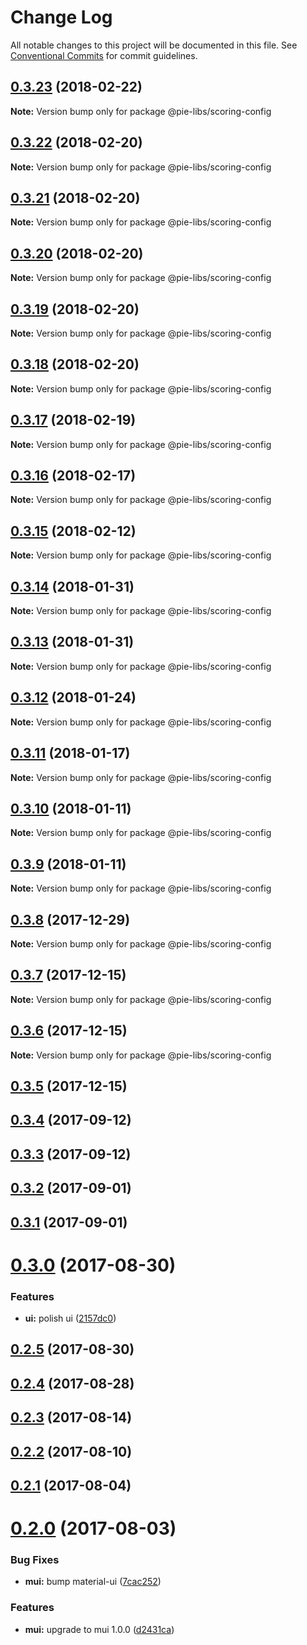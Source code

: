 # Change Log

All notable changes to this project will be documented in this file.
See [Conventional Commits](https://conventionalcommits.org) for commit guidelines.

<a name="0.3.23"></a>
## [0.3.23](https://github.com/pieelements/pie-elements/compare/@pie-libs/scoring-config@0.3.22...@pie-libs/scoring-config@0.3.23) (2018-02-22)




**Note:** Version bump only for package @pie-libs/scoring-config

<a name="0.3.22"></a>
## [0.3.22](https://github.com/pieelements/pie-elements/compare/@pie-libs/scoring-config@0.3.21...@pie-libs/scoring-config@0.3.22) (2018-02-20)




**Note:** Version bump only for package @pie-libs/scoring-config

<a name="0.3.21"></a>
## [0.3.21](https://github.com/pieelements/pie-elements/compare/@pie-libs/scoring-config@0.3.20...@pie-libs/scoring-config@0.3.21) (2018-02-20)




**Note:** Version bump only for package @pie-libs/scoring-config

<a name="0.3.20"></a>
## [0.3.20](https://github.com/pieelements/pie-elements/compare/@pie-libs/scoring-config@0.3.19...@pie-libs/scoring-config@0.3.20) (2018-02-20)




**Note:** Version bump only for package @pie-libs/scoring-config

<a name="0.3.19"></a>
## [0.3.19](https://github.com/pieelements/pie-elements/compare/@pie-libs/scoring-config@0.3.18...@pie-libs/scoring-config@0.3.19) (2018-02-20)




**Note:** Version bump only for package @pie-libs/scoring-config

<a name="0.3.18"></a>
## [0.3.18](https://github.com/pieelements/pie-elements/compare/@pie-libs/scoring-config@0.3.17...@pie-libs/scoring-config@0.3.18) (2018-02-20)




**Note:** Version bump only for package @pie-libs/scoring-config

<a name="0.3.17"></a>
## [0.3.17](https://github.com/pieelements/pie-elements/compare/@pie-libs/scoring-config@0.3.16...@pie-libs/scoring-config@0.3.17) (2018-02-19)




**Note:** Version bump only for package @pie-libs/scoring-config

<a name="0.3.16"></a>
## [0.3.16](https://github.com/pieelements/pie-elements/compare/@pie-libs/scoring-config@0.3.15...@pie-libs/scoring-config@0.3.16) (2018-02-17)




**Note:** Version bump only for package @pie-libs/scoring-config

<a name="0.3.15"></a>
## [0.3.15](https://github.com/pieelements/pie-elements/compare/@pie-libs/scoring-config@0.3.14...@pie-libs/scoring-config@0.3.15) (2018-02-12)




**Note:** Version bump only for package @pie-libs/scoring-config

<a name="0.3.14"></a>
## [0.3.14](https://github.com/pieelements/pie-elements/compare/@pie-libs/scoring-config@0.3.13...@pie-libs/scoring-config@0.3.14) (2018-01-31)




**Note:** Version bump only for package @pie-libs/scoring-config

<a name="0.3.13"></a>
## [0.3.13](https://github.com/pieelements/pie-elements/compare/@pie-libs/scoring-config@0.3.12...@pie-libs/scoring-config@0.3.13) (2018-01-31)




**Note:** Version bump only for package @pie-libs/scoring-config

<a name="0.3.12"></a>
## [0.3.12](https://github.com/pieelements/pie-elements/compare/@pie-libs/scoring-config@0.3.11...@pie-libs/scoring-config@0.3.12) (2018-01-24)




**Note:** Version bump only for package @pie-libs/scoring-config

<a name="0.3.11"></a>
## [0.3.11](https://github.com/pieelements/pie-elements/compare/@pie-libs/scoring-config@0.3.10...@pie-libs/scoring-config@0.3.11) (2018-01-17)




**Note:** Version bump only for package @pie-libs/scoring-config

<a name="0.3.10"></a>
## [0.3.10](https://github.com/pieelements/pie-elements/compare/@pie-libs/scoring-config@0.3.9...@pie-libs/scoring-config@0.3.10) (2018-01-11)




**Note:** Version bump only for package @pie-libs/scoring-config

<a name="0.3.9"></a>
## [0.3.9](https://github.com/pieelements/pie-elements/compare/@pie-libs/scoring-config@0.3.8...@pie-libs/scoring-config@0.3.9) (2018-01-11)




**Note:** Version bump only for package @pie-libs/scoring-config

<a name="0.3.8"></a>
## [0.3.8](https://github.com/pieelements/pie-elements/compare/@pie-libs/scoring-config@0.3.7...@pie-libs/scoring-config@0.3.8) (2017-12-29)




**Note:** Version bump only for package @pie-libs/scoring-config

<a name="0.3.7"></a>
## [0.3.7](https://github.com/pieelements/pie-elements/compare/@pie-libs/scoring-config@0.3.6...@pie-libs/scoring-config@0.3.7) (2017-12-15)




**Note:** Version bump only for package @pie-libs/scoring-config

<a name="0.3.6"></a>
## [0.3.6](https://github.com/pieelements/pie-elements/compare/@pie-libs/scoring-config@0.3.5...@pie-libs/scoring-config@0.3.6) (2017-12-15)




**Note:** Version bump only for package @pie-libs/scoring-config

<a name="0.3.5"></a>
## [0.3.5](https://github.com/pieelements/pie-elements/compare/@pie-libs/scoring-config@0.3.4...@pie-libs/scoring-config@0.3.5) (2017-12-15)




<a name="0.3.4"></a>
## [0.3.4](https://github.com/pieelements/pie-elements/compare/@pie-libs/scoring-config@0.3.3...@pie-libs/scoring-config@0.3.4) (2017-09-12)




<a name="0.3.3"></a>
## [0.3.3](https://github.com/pieelements/pie-elements/compare/@pie-libs/scoring-config@0.3.2...@pie-libs/scoring-config@0.3.3) (2017-09-12)




<a name="0.3.2"></a>
## [0.3.2](https://github.com/pieelements/pie-elements/compare/@pie-libs/scoring-config@0.3.1...@pie-libs/scoring-config@0.3.2) (2017-09-01)




<a name="0.3.1"></a>
## [0.3.1](https://github.com/pieelements/pie-elements/compare/@pie-libs/scoring-config@0.3.0...@pie-libs/scoring-config@0.3.1) (2017-09-01)




<a name="0.3.0"></a>
# [0.3.0](https://github.com/pieelements/pie-elements/compare/@pie-libs/scoring-config@0.2.5...@pie-libs/scoring-config@0.3.0) (2017-08-30)


### Features

* **ui:** polish ui ([2157dc0](https://github.com/pieelements/pie-elements/commit/2157dc0))




<a name="0.2.5"></a>
## [0.2.5](https://github.com/pieelements/pie-elements/compare/@pie-libs/scoring-config@0.2.4...@pie-libs/scoring-config@0.2.5) (2017-08-30)




<a name="0.2.4"></a>
## [0.2.4](https://github.com/pieelements/pie-elements/compare/@pie-libs/scoring-config@0.2.3...@pie-libs/scoring-config@0.2.4) (2017-08-28)




<a name="0.2.3"></a>
## [0.2.3](https://github.com/pieelements/pie-elements/compare/@pie-libs/scoring-config@0.2.2...@pie-libs/scoring-config@0.2.3) (2017-08-14)




<a name="0.2.2"></a>
## [0.2.2](https://github.com/pieelements/pie-elements/compare/@pie-libs/scoring-config@0.2.1...@pie-libs/scoring-config@0.2.2) (2017-08-10)




<a name="0.2.1"></a>
## [0.2.1](https://github.com/pieelements/pie-elements/compare/@pie-libs/scoring-config@0.2.0...@pie-libs/scoring-config@0.2.1) (2017-08-04)




<a name="0.2.0"></a>
# [0.2.0](https://github.com/pieelements/pie-elements/compare/@pie-libs/scoring-config@0.1.0...@pie-libs/scoring-config@0.2.0) (2017-08-03)


### Bug Fixes

* **mui:** bump material-ui ([7cac252](https://github.com/pieelements/pie-elements/commit/7cac252))


### Features

* **mui:** upgrade to mui 1.0.0 ([d2431ca](https://github.com/pieelements/pie-elements/commit/d2431ca))
